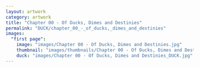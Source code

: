 ```yaml
---
layout: artwork
category: artwork
title: "Chapter 00 - Of Ducks, Dimes and Destinies"
permalink: "DUCK/chapter_00_-_of_ducks,_dimes_and_destinies"
images:
  "first page":
    image: "images/Chapter 00 - Of Ducks, Dimes and Destinies.jpg"
    thumbnail: "images/thumbnails/Chapter 00 - Of Ducks, Dimes and Destinies.jpg"
    duck: "images/Chapter 00 - Of Ducks, Dimes and Destinies_DUCK.jpg"
---
```

